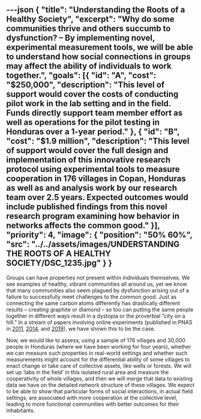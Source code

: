 ---json
{
  "title": "Understanding the Roots of a Healthy Society",
  "excerpt": "Why do some communities thrive and others succumb to dysfunction? – By implementing novel, experimental measurement tools, we will be able to understand how social connections in groups may affect the ability of individuals to work together.",
  "goals": [{
    "id": "A",
    "cost": "$250,000",
    "description": "This level of support would cover the costs of conducting pilot work in the lab setting and in the field. Funds directly support team member effort as well as operations for the pilot testing in Honduras over a 1-year period."
  }, {
    "id": "B",
    "cost": "$1.9 million",
    "description": "This level of support would cover the full design and implementation of this innovative research protocol using experimental tools to measure cooperation in 176 villages in Copan, Honduras as well as and analysis work by our research team over 2.5 years. Expected outcomes would include published findings from this novel research program examining how behavior in networks affects the common good."
  }],
  "priority": 4,
  "image": {
    "position": "50% 60%",
    "src": "../../assets/images/UNDERSTANDING THE ROOTS OF A HEALTHY SOCIETY/DSC_1235.jpg"
  }
}
---

Groups can have properties not present within individuals themselves. We see examples of healthy, vibrant communities all around us, yet we know that many communities also seem plagued by dysfunction arising out of a failure to successfully meet challenges to the common good.  Just as connecting the same carbon atoms differently has drastically different results – creating graphite or diamond – so too can putting the same people together in different ways result in a dystopia or the proverbial “city on a hill.” In a stream of papers involving online experiments (published in PNAS in [2011](http://humannaturelab.net/publications/dynamic-social-networks-promote-cooperation-in-experiments-with-humans), [2014](http://humannaturelab.net/publications/friendship-and-natural-selection), and [2019](http://humannaturelab.net/publications/assortative-mixing-and-resource-inequality-enhance-collective-welfare-in-sharing-networks)), we have shown this to be the case.

Now, we would like to assess, using a sample of 176 villages and 30,000 people in Honduras (where we have been working for four years), whether we can measure such properties in real-world settings and whether such measurements might account for the differential ability of some villages to enact change or take care of collective assets, like wells or forests.  We will set up ‘labs in the field’ in this isolated rural area and measure the cooperativity of whole villages, and then we will merge that data to existing data we have on the detailed network structure of these villages.  We expect to be able to show that particular forms of social interactions, in actual field settings, are associated with more cooperation at the collective level, leading to more functional communities with better outcomes for their inhabitants.